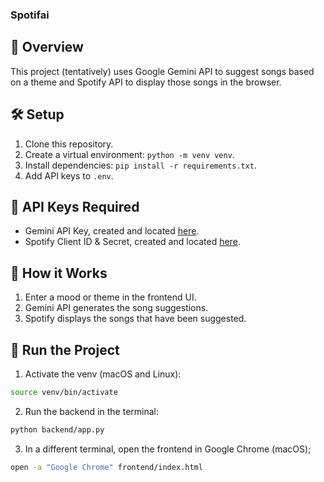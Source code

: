 ### Spotifai

## 🚀 Overview

This project (tentatively) uses Google Gemini API to suggest songs based on a theme and Spotify API to display those songs in the browser.

## 🛠️ Setup

1. Clone this repository.
2. Create a virtual environment: `python -m venv venv`.
3. Install dependencies: `pip install -r requirements.txt`.
4. Add API keys to `.env`.

## 🔑 API Keys Required

- Gemini API Key, created and located [here](https://aistudio.google.com/app/apikey).
- Spotify Client ID & Secret, created and located [here](https://developer.spotify.com/dashboard).

## 🎵 How it Works

1. Enter a mood or theme in the frontend UI.
2. Gemini API generates the song suggestions.
3. Spotify displays the songs that have been suggested.

## 📝 Run the Project

1. Activate the venv (macOS and Linux):

```bash
source venv/bin/activate
```

2. Run the backend in the terminal:

```bash
python backend/app.py
```

3. In a different terminal, open the frontend in Google Chrome (macOS);

```bash
open -a "Google Chrome" frontend/index.html
```
